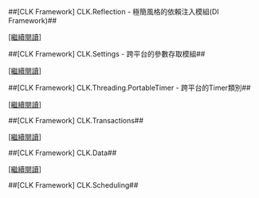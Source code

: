 ##[CLK Framework] CLK.Reflection - 極簡風格的依賴注入模組(DI Framework)##

[[繼續閱讀]](https://github.com/Clark159/CLK/blob/master/Documents/CLK.Reflection/CLK.Reflection.md)


##[CLK Framework] CLK.Settings - 跨平台的參數存取模組##

[[繼續閱讀]](https://github.com/Clark159/CLK/blob/master/Documents/CLK.Settings/CLK.Settings.md)


##[CLK Framework] CLK.Threading.PortableTimer - 跨平台的Timer類別##

[[繼續閱讀]](http://www.dotblogs.com.tw/clark/archive/2013/11/24/131069.aspx)


##[CLK Framework] CLK.Transactions##

[[繼續閱讀]](https://github.com/Clark159/CLK/blob/master/Documents/CLK.Transactions/CLK.Transactions.md)


##[CLK Framework] CLK.Data##

[[繼續閱讀]](https://github.com/Clark159/CLK/blob/master/Documents/CLK.Data/CLK.Data.md)


##[CLK Framework] CLK.Scheduling##

